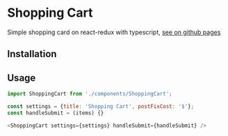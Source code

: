 # Shopping Cart
Simple shopping card on react-redux with typescript, <a href="https://tonykuznetsov.github.io/shopping-cart/">see on github pages</a>

## Installation

## Usage

```javascript
import ShoppingCart from './components/ShoppingCart';

const settings = {title: 'Shopping Cart', postFixCost: '$'};
const handleSubmit = (items) {}

<ShoppingCart settings={settings} handleSubmit={handleSubmit} />
```
